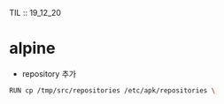 TIL :: 19_12_20

# alpine
- repository 추가
```sh
RUN cp /tmp/src/repositories /etc/apk/repositories \
```
